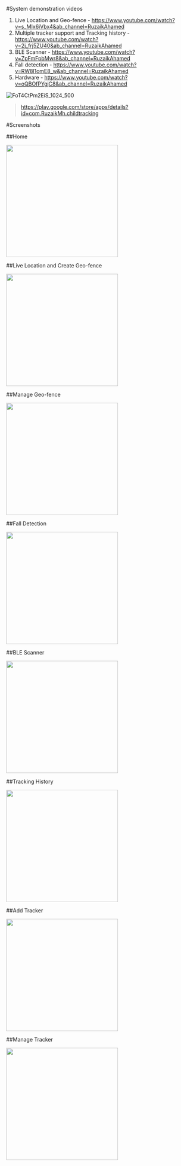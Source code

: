 #System demonstration videos
  1. Live Location and Geo-fence - https://www.youtube.com/watch?v=s_MIx6iVbx4&ab_channel=RuzaikAhamed
  2. Multiple tracker support and Tracking history - https://www.youtube.com/watch?v=2j_frj5ZU40&ab_channel=RuzaikAhamed
  3. BLE Scanner - https://www.youtube.com/watch?v=ZpFmFpbMwr8&ab_channel=RuzaikAhamed
  4. Fall detection - https://www.youtube.com/watch?v=RW8l1omE8_w&ab_channel=RuzaikAhamed
  5. Hardware - https://www.youtube.com/watch?v=oQBOfPYgjC8&ab_channel=RuzaikAhamed
 

![FoT4CtPm2EiS_1024_500](https://user-images.githubusercontent.com/43722260/132114367-e64dd8c1-f627-4b8a-a86a-e219d2482c10.png)

  > https://play.google.com/store/apps/details?id=com.RuzaikMh.childtracking

#Screenshots

##Home

<img src="https://user-images.githubusercontent.com/43722260/132114475-9edbb2ca-8fc5-49d1-b7f9-2f18932e3885.jpg" width="300">

##Live Location and Create Geo-fence

<img src="https://user-images.githubusercontent.com/43722260/132114523-938d52a9-7a6d-4e91-b3c8-4c4de3260b0a.jpg" width="300">

##Manage Geo-fence

<img src="https://user-images.githubusercontent.com/43722260/132114690-7fb4c8d9-56d9-4009-9e77-7f7e5a92aa6b.jpg" width="300">

##Fall Detection

<img src="https://user-images.githubusercontent.com/43722260/132114600-5c81418e-52c4-4a80-a662-37fd3f1e7eec.jpg" width="300">

##BLE Scanner

<img src="https://user-images.githubusercontent.com/43722260/132114641-50fab347-22e9-46b9-bcd2-dcae0051e0e2.jpg" width="300">

##Tracking History

<img src="https://user-images.githubusercontent.com/43722260/132114714-2167de02-bfe8-4f1b-bd55-45bbe70db168.jpg" width="300">

##Add Tracker

<img src="https://user-images.githubusercontent.com/43722260/132114749-6d6af06f-9ca0-443c-9ad0-8433d67bb5fc.jpg" width="300">

##Manage Tracker

<img src="https://user-images.githubusercontent.com/43722260/132114773-b27cd3d0-fa72-4eed-a01b-56d80106cb85.jpg" width="300">





